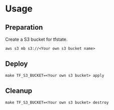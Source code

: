 # Usage

## Preparation
Create a S3 bucket for tfstate.
```
aws s3 mb s3://<Your own s3 bucket name>
```

## Deploy
```shell
make TF_S3_BUCKET=<Your own s3 bucket> apply
```

## Cleanup
```shell
make TF_S3_BUCKET=<Your own s3 bucket> destroy
```
